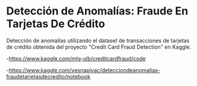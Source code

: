 # Detección de Anomalías: Fraude En Tarjetas De Crédito

Detección de anomalías utilizando el dataset de transacciones de tarjetas de crédito obtenida del proyecto "Credit Card Fraud Detection" en Kaggle.

-https://www.kaggle.com/mlg-ulb/creditcardfraud/code

-https://www.kaggle.com/vesnapivac/detecciondeanomalias-fraudetarjetasdecredito/notebook
